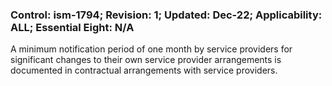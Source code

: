### Control: ism-1794; Revision: 1; Updated: Dec-22; Applicability: ALL; Essential Eight: N/A
<p>A minimum notification period of one month by service providers for significant changes to their own service provider arrangements is documented in contractual arrangements with service providers.</p>